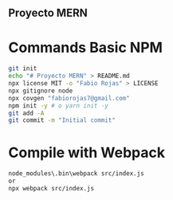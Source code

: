 ## Proyecto MERN

# Commands Basic NPM

```BASH
git init
echo "# Proyecto MERN" > README.md
npx license MIT -o "Fabio Rojas" > LICENSE
npx gitignore node
npx covgen "fabiorojas7@gmail.com"
npm init -y # o yarn init -y
git add -A
git commit -m "Initial commit"
```

# Compile with Webpack

```BASH
node_modules\.bin\webpack src/index.js
or
npx webpack src/index.js

```